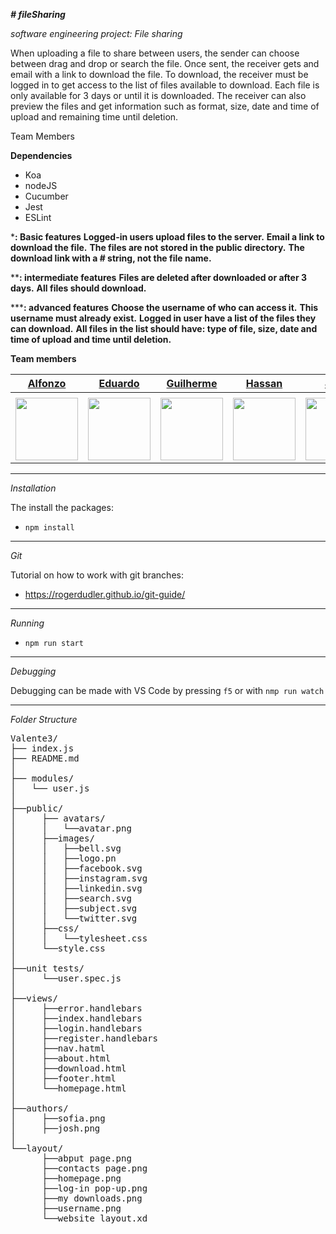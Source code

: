 ﻿**_# fileSharing_**

_software engineering project: File sharing_

When uploading a file to share between users, the sender can choose between drag and drop or search the file. Once sent, the receiver gets and email with a link to download the file. To download, the receiver must be logged in to get access to the list of files available to download. Each file is only available for 3 days or until it is downloaded. The receiver can also preview the files and get information such as format, size, date and time of upload and remaining time until deletion.

Team Members 


**Dependencies**
 -  Koa
 - nodeJS
 - Cucumber
 - Jest
 - ESLint


***: Basic features**
**Logged-in users upload files to the server.**
**Email a link to download the file.**
**The files are not stored in the public directory.**
**The download link with a # string, not the file name.**

****: intermediate features**
**Files are deleted after downloaded or after 3 days.**
**All files should download.**

*****: advanced features**
**Choose the username of who can access it.**
**This username must already exist.**
**Logged in user have a list of the files they can download.**
**All files in the list should have: type of file, size, date and time of upload and time until deletion.**

**Team members**


| [Alfonzo](https://github.coventry.ac.uk/alfonzoj/)                           | [Eduardo](https://github.coventry.ac.uk/cruzfrae)                                        | [Guilherme](https://github.coventry.ac.uk/deoliveg)         | [Hassan](https://github.coventry.ac.uk/sultanh5)       | [Josh](https://github.coventry.ac.uk/handley7)         | [Preeth](https://github.coventry.ac.uk/selvamop)          | [Sofia](https://github.coventry.ac.uk/valente3)          |               
| :---:                                           |     :---:                                    |     :---:      |         :---: |         :---: |    :---:      |:---:      |
|                                                 |                                              |                |               |               |               |                |
| <img src="authors/alfonzo.jpg" width="100">| <img src="authors/eduardo.jpg" width="100"> |<img src="authors/gui.jpg" width="100">                | <img src="authors/hassan.jpg" width="100">   | <img src="authors/josh.jpg" width="100"> | <img src="authors/preeth.jpg" width="100">             | <img src="authors/sofia.jpg" width="100">

______________________________________________________________________________________________________________________________

*Installation*

The install the packages: 
- `npm install`

______________________________________________________________________________________________________________________________

*Git*

Tutorial on how to work with git branches: 
- https://rogerdudler.github.io/git-guide/
	
______________________________________________________________________________________________________________________________

*Running*
- `npm run start`
______________________________________________________________________________________________________________________________

*Debugging*

Debugging can be made with VS Code by pressing `f5` or with `nmp run watch`

______________________________________________________________________________________________________________________________

*Folder Structure*

<pre>
Valente3/
├── index.js
├── README.md
│     
├── modules/
│   └── user.js
│   
├──public/    
│     ├── avatars/
│     │   └──avatar.png
│     ├──images/
│     │   ├──bell.svg
│     │   ├──logo.pn
│     │   ├──facebook.svg
│     │   ├──instagram.svg
│     │   ├──linkedin.svg
│     │   ├──search.svg
│     │   ├──subject.svg
│     │   └──twitter.svg
│     ├──css/
│     │   └──tylesheet.css
│     └──style.css
│ 
├──unit tests/
│     └──user.spec.js  
│
├──views/
│     ├──error.handlebars
│     ├──index.handlebars
│     ├──login.handlebars
│     ├──register.handlebars
│     ├──nav.hatml
│     ├──about.html
│     ├──download.html
│     ├──footer.html
│     └──homepage.html
│
├──authors/
│     ├──sofia.png
│     ├──josh.png
│
└──layout/
      ├──abput page.png
      ├──contacts page.png
      ├──homepage.png
      ├──log-in pop-up.png
      ├──my downloads.png
      ├──username.png
      └──website layout.xd
</pre>



 
